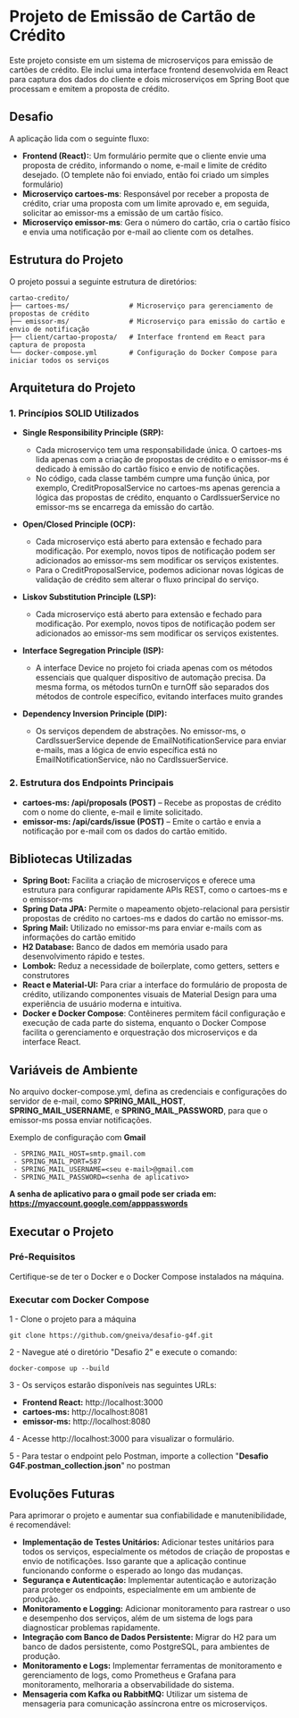 # Projeto de Emissão de Cartão de Crédito

Este projeto consiste em um sistema de microserviços para emissão de cartões de crédito. Ele inclui uma interface frontend desenvolvida em React para captura dos dados do cliente e dois microserviços em Spring Boot que processam e emitem a proposta de crédito.

## Desafio

A aplicação lida com o seguinte fluxo:

+ **Frontend (React):**: Um formulário permite que o cliente envie uma proposta de crédito, informando o nome, e-mail e limite de crédito desejado. (O templete não foi enviado, então foi criado um simples formulário)
+ **Microserviço cartoes-ms**: Responsável por receber a proposta de crédito, criar uma proposta com um limite aprovado e, em seguida, solicitar ao emissor-ms a emissão de um cartão físico.
+ **Microserviço emissor-ms**: Gera o número do cartão, cria o cartão físico e envia uma notificação por e-mail ao cliente com os detalhes.

## Estrutura do Projeto
O projeto possui a seguinte estrutura de diretórios:
~~~
cartao-credito/
├── cartoes-ms/               # Microserviço para gerenciamento de propostas de crédito
├── emissor-ms/               # Microserviço para emissão do cartão e envio de notificação
├── client/cartao-proposta/   # Interface frontend em React para captura de proposta
└── docker-compose.yml        # Configuração do Docker Compose para iniciar todos os serviços
~~~~


## Arquitetura do Projeto
### 1. Princípios SOLID Utilizados ###

+ **Single Responsibility Principle (SRP):**
  +   Cada microserviço tem uma responsabilidade única. O cartoes-ms lida apenas com a criação de propostas de crédito e o emissor-ms é dedicado à emissão do cartão físico e envio de notificações.
  +   No código, cada classe também cumpre uma função única, por exemplo, CreditProposalService no cartoes-ms apenas gerencia a lógica das propostas de crédito, enquanto o CardIssuerService no emissor-ms se encarrega da emissão do cartão.

+ **Open/Closed Principle (OCP):**
  + Cada microserviço está aberto para extensão e fechado para modificação. Por exemplo, novos tipos de notificação podem ser adicionados ao emissor-ms sem modificar os serviços existentes.
  + Para o CreditProposalService, podemos adicionar novas lógicas de validação de crédito sem alterar o fluxo principal do serviço.
 
+ **Liskov Substitution Principle (LSP):**
  + Cada microserviço está aberto para extensão e fechado para modificação. Por exemplo, novos tipos de notificação podem ser adicionados ao emissor-ms sem modificar os serviços existentes.

+ **Interface Segregation Principle (ISP):**
  + A interface Device no projeto foi criada apenas com os métodos essenciais que qualquer dispositivo de automação precisa. Da mesma forma, os métodos turnOn e turnOff são separados dos métodos de controle específico, evitando interfaces muito grandes
 
+ **Dependency Inversion Principle (DIP):**
  + Os serviços dependem de abstrações. No emissor-ms, o CardIssuerService depende de EmailNotificationService para enviar e-mails, mas a lógica de envio específica está no EmailNotificationService, não no CardIssuerService.

### 2. Estrutura dos Endpoints Principais ###
+ **cartoes-ms: /api/proposals (POST)** – Recebe as propostas de crédito com o nome do cliente, e-mail e limite solicitado.
+ **emissor-ms: /api/cards/issue (POST)** – Emite o cartão e envia a notificação por e-mail com os dados do cartão emitido.

## Bibliotecas Utilizadas
+ **Spring Boot:** Facilita a criação de microserviços e oferece uma estrutura para configurar rapidamente APIs REST, como o cartoes-ms e o emissor-ms
+ **Spring Data JPA:** Permite o mapeamento objeto-relacional para persistir propostas de crédito no cartoes-ms e dados do cartão no emissor-ms.
+ **Spring Mail:** Utilizado no emissor-ms para enviar e-mails com as informações do cartão emitido
+ **H2 Database:** Banco de dados em memória usado para desenvolvimento rápido e testes.
+ **Lombok:** Reduz a necessidade de boilerplate, como getters, setters e construtores
+ **React e Material-UI:** Para criar a interface do formulário de proposta de crédito, utilizando componentes visuais de Material Design para uma experiência de usuário moderna e intuitiva.
+ **Docker e Docker Compose**: Contêineres permitem fácil configuração e execução de cada parte do sistema, enquanto o Docker Compose facilita o gerenciamento e orquestração dos microserviços e da interface React.

## Variáveis de Ambiente
No arquivo docker-compose.yml, defina as credenciais e configurações do servidor de e-mail, como **SPRING_MAIL_HOST**, **SPRING_MAIL_USERNAME**, e **SPRING_MAIL_PASSWORD**, para que o emissor-ms possa enviar notificações.

Exemplo de configuração com **Gmail**
~~~
 - SPRING_MAIL_HOST=smtp.gmail.com
 - SPRING_MAIL_PORT=587
 - SPRING_MAIL_USERNAME=<seu e-mail>@gmail.com
 - SPRING_MAIL_PASSWORD=<senha de aplicativo>
~~~
**A senha de aplicativo para o gmail pode ser criada em: https://myaccount.google.com/apppasswords**

## Executar o Projeto
### Pré-Requisitos
Certifique-se de ter o Docker e o Docker Compose instalados na máquina.    
    
### Executar com Docker Compose
1 - Clone o projeto para a máquina
~~~
git clone https://github.com/gneiva/desafio-g4f.git
~~~

2 - Navegue até o diretório "Desafio 2" e execute o comando:
~~~
docker-compose up --build
~~~~

3 - Os serviços estarão disponíveis nas seguintes URLs:
+ **Frontend React:** http://localhost:3000
+ **cartoes-ms:** http://localhost:8081
+ **emissor-ms:** http://localhost:8080

4 - Acesse http://localhost:3000 para visualizar o formulário.

5 - Para testar o endpoint pelo Postman, importe a collection "**Desafio G4F.postman_collection.json**" no postman

## Evoluções Futuras

Para aprimorar o projeto e aumentar sua confiabilidade e manutenibilidade, é recomendável:
+ **Implementação de Testes Unitários:** Adicionar testes unitários para todos os serviços, especialmente os métodos de criação de propostas e envio de notificações. Isso garante que a aplicação continue funcionando conforme o esperado ao longo das mudanças.
+ **Segurança e Autenticação:** Implementar autenticação e autorização para proteger os endpoints, especialmente em um ambiente de produção.
+ **Monitoramento e Logging:** Adicionar monitoramento para rastrear o uso e desempenho dos serviços, além de um sistema de logs para diagnosticar problemas rapidamente.
+ **Integração com Banco de Dados Persistente:** Migrar do H2 para um banco de dados persistente, como PostgreSQL, para ambientes de produção.
+ **Monitoramento e Logs:** Implementar ferramentas de monitoramento e gerenciamento de logs, como Prometheus e Grafana para monitoramento, melhoraria a observabilidade do sistema.
+ **Mensageria com Kafka ou RabbitMQ:** Utilizar um sistema de mensageria para comunicação assíncrona entre os microserviços.



